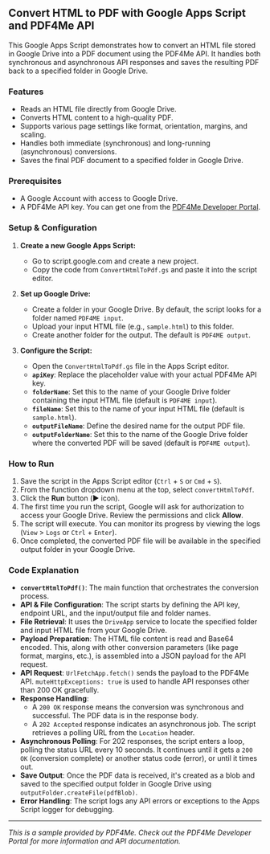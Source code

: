 ## Convert HTML to PDF with Google Apps Script and PDF4Me API

This Google Apps Script demonstrates how to convert an HTML file stored in Google Drive into a PDF document using the PDF4Me API. It handles both synchronous and asynchronous API responses and saves the resulting PDF back to a specified folder in Google Drive.

### Features

* Reads an HTML file directly from Google Drive.
* Converts HTML content to a high-quality PDF.
* Supports various page settings like format, orientation, margins, and scaling.
* Handles both immediate (synchronous) and long-running (asynchronous) conversions.
* Saves the final PDF document to a specified folder in Google Drive.

### Prerequisites

*   A Google Account with access to Google Drive.
*   A PDF4Me API key. You can get one from the [PDF4Me Developer Portal](https://portal.pdf4me.com/).

### Setup & Configuration

1. **Create a new Google Apps Script:**
    * Go to script.google.com and create a new project.
    * Copy the code from `ConvertHtmlToPdf.gs` and paste it into the script editor.

2. **Set up Google Drive:**
    * Create a folder in your Google Drive. By default, the script looks for a folder named `PDF4ME input`.
    * Upload your input HTML file (e.g., `sample.html`) to this folder.
    * Create another folder for the output. The default is `PDF4ME output`.

3. **Configure the Script:**
    * Open the `ConvertHtmlToPdf.gs` file in the Apps Script editor.
    * **`apiKey`**: Replace the placeholder value with your actual PDF4Me API key.
    * **`folderName`**: Set this to the name of your Google Drive folder containing the input HTML file (default is `PDF4ME input`).
    * **`fileName`**: Set this to the name of your input HTML file (default is `sample.html`).
    * **`outputFileName`**: Define the desired name for the output PDF file.
    * **`outputFolderName`**: Set this to the name of the Google Drive folder where the converted PDF will be saved (default is `PDF4ME output`).

### How to Run

1. Save the script in the Apps Script editor (`Ctrl` + `S` or `Cmd` + `S`).
2. From the function dropdown menu at the top, select `convertHtmlToPdf`.
3. Click the **Run** button (▶️ icon).
4. The first time you run the script, Google will ask for authorization to access your Google Drive. Review the permissions and click **Allow**.
5. The script will execute. You can monitor its progress by viewing the logs (`View` > `Logs` or `Ctrl` + `Enter`).
6. Once completed, the converted PDF file will be available in the specified output folder in your Google Drive.

### Code Explanation

* **`convertHtmlToPdf()`**: The main function that orchestrates the conversion process.
* **API & File Configuration**: The script starts by defining the API key, endpoint URL, and the input/output file and folder names.
* **File Retrieval**: It uses the `DriveApp` service to locate the specified folder and input HTML file from your Google Drive.
* **Payload Preparation**: The HTML file content is read and Base64 encoded. This, along with other conversion parameters (like page format, margins, etc.), is assembled into a JSON payload for the API request.
* **API Request**: `UrlFetchApp.fetch()` sends the payload to the PDF4Me API. `muteHttpExceptions: true` is used to handle API responses other than 200 OK gracefully.
* **Response Handling**:
    * A `200 OK` response means the conversion was synchronous and successful. The PDF data is in the response body.
    * A `202 Accepted` response indicates an asynchronous job. The script retrieves a polling URL from the `Location` header.
* **Asynchronous Polling**: For 202 responses, the script enters a loop, polling the status URL every 10 seconds. It continues until it gets a `200 OK` (conversion complete) or another status code (error), or until it times out.
* **Save Output**: Once the PDF data is received, it's created as a blob and saved to the specified output folder in Google Drive using `outputFolder.createFile(pdfBlob)`.
* **Error Handling**: The script logs any API errors or exceptions to the Apps Script logger for debugging.

---

*This is a sample provided by PDF4Me. Check out the PDF4Me Developer Portal for more information and API documentation.*